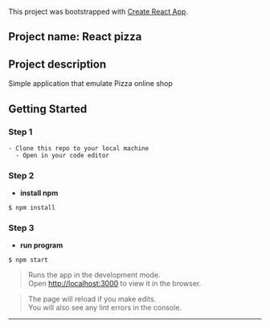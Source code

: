This project was bootstrapped with [Create React App](https://github.com/facebook/create-react-app).

## Project name: React pizza

## Project description

Simple application that emulate Pizza online shop

## Getting Started

### Step 1

    - Clone this repo to your local machine
	  - Open in your code editor

### Step 2

- **install npm** 

```shell
$ npm install
```

### Step 3

- **run program** 

```shell
$ npm start
```

>Runs the app in the development mode.<br />
>Open [http://localhost:3000](http://localhost:3000) to view it in the browser.

>The page will reload if you make edits.<br />
>You will also see any lint errors in the console.


---

